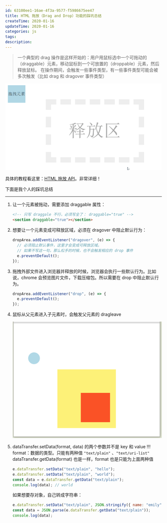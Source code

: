 ```yaml
---
id: 63100ee1-16ae-4f3a-9577-f5986675ee47
title: HTML 拖放（Drag and Drop）功能的踩坑总结
createTime: 2020-01-16
updateTime: 2020-01-16
categories: js
tags:
description:
---
```


> 一个典型的 drag 操作是这样开始的：用户用鼠标选中一个可拖动的（draggable）元素，移动鼠标到一个可放置的（droppable）元素，然后释放鼠标。
> 在操作期间，会触发一些事件类型，有一些事件类型可能会被多次触发（比如 drag 和 dragover 事件类型）

![在这里插入图片描述](..\post-assets\19fbf165-e96a-4dac-825c-2a915be00fb5.png)

具体的教程看这里：[HTML 拖放 API](https://developer.mozilla.org/zh-CN/docs/Web/API/HTML_Drag_and_Drop_API)。非常详细！

下面是我个人的踩坑总结

---

1. 让一个元素被拖动，需要添加 draggable 属性：
   ```html
   <!-- 只写 draggale 不行，必须写全了： draggable="true" -->
   <section draggable="true"></section>
   ```
2. 想要让一个元素变成可释放区域，必须在 dragover 中阻止默认行为：
   ```js
   dropArea.addEventListener("dragover", (e) => {
     // 必须阻止默认事件，这里才会变成可释放区域。
     // 如果不写这一句，那么松手的时候，也不会触发相应的 drop 事件
     e.preventDefault();
   });
   ```
3. 拖拽外部文件进入浏览器并释放的时候，浏览器会执行一些默认行为。比如说，chrome 会预览图片文件，下载压缩包。所以需要在 drop 中阻止默认行为。
   ```js
   dropArea.addEventListener("drop", (e) => {
     e.preventDefault();
   });
   ```
4. 鼠标从父元素进入子元素时，会触发父元素的 dragleave

   ![在这里插入图片描述](..\post-assets\bc15d19d-bc37-4874-bd0f-473e1ec6a75f.png)

5. dataTransfer.setData(format, data) 的两个参数并不是 key 和 value !!!
   format：数据的类型。只能有两种值 `"text/plain"` 、`"text/uri-list"`
   dataTransfer.getData(format) 也是一样，format 也是只能为上面两种值
   ```js
   e.dataTransfer.setData("text/plain", "hello");
   e.dataTransfer.setData("text/plain", "world");
   const data = e.dataTransfer.getData("text/plain");
   console.log(data); // world
   ```
   如果想要存对象，自己转成字符串：
   ```js
   e.dataTransfer.setData("text/plain", JSON.stringify({ name: "emily", age: 11 }));
   const data = JSON.parse(e.dataTransfer.getData("text/plain"));
   console.log(data);
   ```
